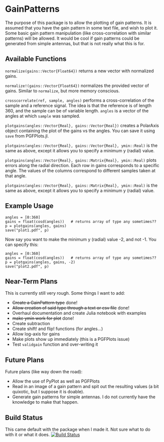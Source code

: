 # GainPatterns

The purpose of this package is to allow the plotting of gain patterns. It is assumed that you have the gain pattern in some text file, and wish to plot it. Some basic gain pattern manipulation (like cross-correlation with similar patterns) will be allowed. It would be cool if gain patterns could be generated from simple antennas, but that is not really what this is for.

## Available Functions
`normalize(gains::Vector{Float64})` returns a new vector with normalized gains.

`normalize!(gains::Vector{Float64})` normalizes the provided vector of gains. Similar to `normalize`, but more memory conscious.

`crosscorrelate(ref, sample, angles)` performs a cross-correlation of the sample and a reference signal. The idea is that the reference is of length 360, and the sample can be of variable length. `angles` is a vector of the angles at which `sample` was sampled.

`plotgains(angles::Vector{Real}, gains::Vector{Real})` creates a PolarAxis object containing the plot of the gains vs the angles. You can save it using `save` from PGFPlots.jl.

`plotgains(angles::Vector{Real}, gains::Vector{Real}, ymin::Real)` is the same as above, except it allows you to specify a minimum y (radial) value.

`plotgains(angles::Vector{Real}, gains::Matrix{Real}, ymin::Real)` plots errors along the radial direction. Each row in gains corresponds to a specific angle. The values of the columns correspond to different samples taken at that angle.

`plotgains(angles::Vector{Real}, gains::Matrix{Real}, ymin::Real)` is the same as above, except it allows you to specify a minimum y (radial) value.

## Example Usage
```
angles = [0:360]
gains = float(cosd(angles))   # returns array of type any sometimes??
p = plotgains(angles, gains)
save("plot1.pdf", p)
```
Now say you want to make the minimum y (radial) value -2, and not -1. You can specify this:
```
angles = [0:360]
gains = float(cosd(angles))   # returns array of type any sometimes??
p = plotgains(angles, gains, -2)
save("plot2.pdf", p)
```

## Near-Term Plans
This is currently still very rough. Some things I want to add:
* ~~Create a GainPattern type~~ done!
* ~~Allow creation of said type through a text or csv file~~ done!
* Overhaul documentation and create Julia notebook with examples
* ~~make ymin work for plot~~ done!
* Create subtraction
* Create shift! and flip! functions (for angles...)
* Allow log-axis for gains
* Make plots show up immediately (this is a PGFPlots issue)
* Test `validgain` function and over-writing it

## Future Plans
Future plans (like way down the road):
* Allow the use of PyPlot as well as PGFPlots
* Read in an image of a gain pattern and spit out the resulting values (a bit quixotic, but I suppose it is doable).
* Generate gain patterns for simple antennas. I do not currently have the knowledge to make that happen.

## Build Status
This came default with the package when I made it. Not sure what to do with it or what it does.
[![Build Status](https://travis-ci.org/dressel/GainPatterns.jl.svg?branch=master)](https://travis-ci.org/dressel/GainPatterns.jl)
